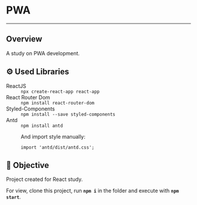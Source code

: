 <h1><b>PWA</b></h1>
<hr>
<h2>Overview</h2>
<p>A study on PWA development.</p>
<h2>⚙️ Used Libraries</h2>
<dl>
  <dt>ReactJS</dt>
    <dd>
      <code>npx create-react-app react-app</code>
    </dd>
  <dt>React Router Dom</dt>
    <dd>
      <code>npm install react-router-dom</code>
    </dd>
  <dt>Styled-Components</dt>
    <dd>
      <code>npm install --save styled-components</code>
    </dd>
  <dt>Antd</dt>
    <dd>
      <code>npm install antd</code>
      <p>And import style manually:</p>
      <code>import 'antd/dist/antd.css'; </code>
    </dd>
</dl>
<h2>🎯 Objective</h2>
<p>Project created for React study.</p>
<p>For view, clone this project, run <code><b>npm i</b></code> in the folder and execute with <code><b>npm start</b></code>.</p>
